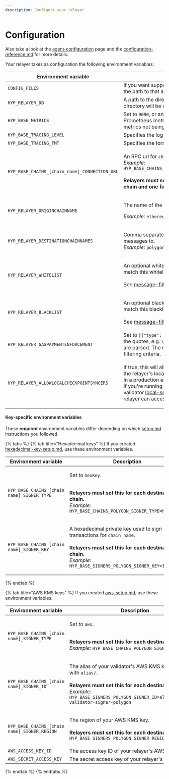```yaml
---
description: Configure your relayer
---
```


# Configuration

Also take a look at the [agent-configuration](../agent-configuration/ "mention") page and the [configuration-reference.md](../agent-configuration/configuration-reference.md "mention") for more details.

Your relayer takes as configuration the following environment variables:

| Environment variable                          | Description                                                                                                                                                                                                                                                                                                                                                                                                                                                 |
| --------------------------------------------- | ----------------------------------------------------------------------------------------------------------------------------------------------------------------------------------------------------------------------------------------------------------------------------------------------------------------------------------------------------------------------------------------------------------------------------------------------------------- |
| `CONFIG_FILES`                                | If you want support your own chain via [Broken link](broken-reference "mention"), you specify the path to that agent config file here as well.                                                                                                                                                                                                                                                                                                              |
| `HYP_RELAYER_DB`                              | A path to the directory where the relayer will persist state. This directory will be created by the relayer if it doesn't already exist.                                                                                                                                                                                                                                                                                                                    |
| `HYP_BASE_METRICS`                            | Set to `9090`, or any other port number you wish to expose Prometheus metrics on. Not specifying a value will result in metrics not being exposed.                                                                                                                                                                                                                                                                                                          |
| `HYP_BASE_TRACING_LEVEL`                      | Specifies the log level, set to `info`                                                                                                                                                                                                                                                                                                                                                                                                                      |
| `HYP_BASE_TRACING_FMT`                        | Specifies the format of the logs, set it to either `pretty` or `json`                                                                                                                                                                                                                                                                                                                                                                                       |
| `HYP_BASE_CHAINS_[chain_name]_CONNECTION_URL` | <p>An RPC url for <code>chain_name</code>.<br><em>Example:</em> <code>HYP_BASE_CHAINS_ETHEREUM_CONNECTION_URL=http://localhost:8545</code><br><br><strong>Relayers must set multiple connection URLs, one for the origin chain and one for each destination chain.</strong><br></p>                                                                                                                                                                         |
| `HYP_RELAYER_ORIGINCHAINNAME`                 | <p>The name of the origin chain to relay messages from.</p><p><em>Example:</em> <code>ethereum</code></p>                                                                                                                                                                                                                                                                                                                                                   |
| `HYP_RELAYER_DESTINATIONCHAINNAMES`           | <p>Comma separated names of the destination chains to relay messages to.<br><em>Example:</em> <code>polygon,avalanche</code></p>                                                                                                                                                                                                                                                                                                                            |
| `HYP_RELAYER_WHITELIST`                       | <p>An optional whitelist. The relayer will only relay messages that match this whitelist. <br><br>See <a data-mention href="message-filtering.md">message-filtering.md</a>for more info.<br></p>                                                                                                                                                                                                                                                            |
| `HYP_RELAYER_BLACKLIST`                       | <p>An optional blacklist. The relayer will not relay messages that match this blacklist. <br><br>See <a data-mention href="message-filtering.md">message-filtering.md</a>for more info.</p>                                                                                                                                                                                                                                                                 |
| `HYP_RELAYER_GASPAYMENTENFORCEMENT`           | Set to `[{"type": "none"}]`. Be aware that you may need to escape the quotes, e.g. `\"`, depending on how your environment variables are parsed. The relayer will process all messages that fit the filtering criteria.                                                                                                                                                                                                                                     |
| `HYP_RELAYER_ALLOWLOCALCHECKPOINTSYNCERS`     | <p>If true, this will allow the relayer to look for validator signatures on the relayer's local filesystem.<br>In a production environment, this should be <code>false</code>.<br>If you're running a validator on the same machine by following the validator <a data-mention href="../validators/setup/local-setup.md">local-setup.md</a> instructions, set this to <code>true</code> so that your relayer can access the local validator signatures.</p> |

#### Key-specific environment variables

These **required** environment variables differ depending on which [setup.md](setup.md "mention") instructions you followed.

{% tabs %}
{% tab title="Hexadecimal keys" %}
If you created [hexadecimal-key-setup.md](../agent-keys/hexadecimal-key-setup.md "mention"), use these environment variables.

| Environment variable                       | Description                                                                                                                                                                                                                                        |
| ------------------------------------------ | -------------------------------------------------------------------------------------------------------------------------------------------------------------------------------------------------------------------------------------------------- |
| `HYP_BASE_CHAINS_[chain name]_SIGNER_TYPE` | <p>Set to <code>hexKey</code>.</p><p><br><strong>Relayers must set this for each destination chain.</strong><br><em>Example:</em> <code>HYP_BASE_CHAINS_POLYGON_SIGNER_TYPE=hexKey</code></p>                                                      |
| `HYP_BASE_CHAINS_[chain name]_SIGNER_KEY`  | <p>A hexadecimal private key used to sign transactions for <code>chain_name</code>.<br><br><strong>Relayers must set this for each destination chain.</strong><br><em>Example:</em> <code>HYP_BASE_SIGNERS_POLYGON_SIGNER_KEY=123...def</code></p> |
{% endtab %}

{% tab title="AWS KMS keys" %}
If you created [aws-setup.md](../agent-keys/aws-setup.md "mention"), use these environment variables.

| Environment variable                         | Description                                                                                                                                                                                                                                                                   |
| -------------------------------------------- | ----------------------------------------------------------------------------------------------------------------------------------------------------------------------------------------------------------------------------------------------------------------------------- |
| `HYP_BASE_CHAINS_[chain name]_SIGNER_TYPE`   | <p>Set to <code>aws</code>.</p><p><br><strong>Relayers must set this for each destination chain.</strong><br><em>Example:</em> <code>HYP_BASE_CHAINS_POLYGON_SIGNER_TYPE=aws</code></p>                                                                                       |
| `HYP_BASE_CHAINS_[chain name]_SIGNER_ID`     | <p>The alias of your validator's AWS KMS key, prefixed with <code>alias/</code>.<br><br><strong>Relayers must set this for each destination chain.</strong><br><em>Example:</em> <code>HYP_BASE_SIGNERS_POLYGON_SIGNER_ID=alias/hyperlane-validator-signer-polygon</code></p> |
| `HYP_BASE_CHAINS_[chain name]_SIGNER_REGION` | <p>The region of your AWS KMS key.<br><br><strong>Relayers must set this for each destination chain.</strong><br><code>HYP_BASE_SIGNERS_POLYGON_SIGNER_REGION=us-east-1</code></p>                                                                                            |
| `AWS_ACCESS_KEY_ID`                          | The access key ID of your relayer's AWS IAM user.                                                                                                                                                                                                                             |
| `AWS_SECRET_ACCESS_KEY`                      | The secret access key of your relayer's AWS IAM user.                                                                                                                                                                                                                         |
{% endtab %}
{% endtabs %}
